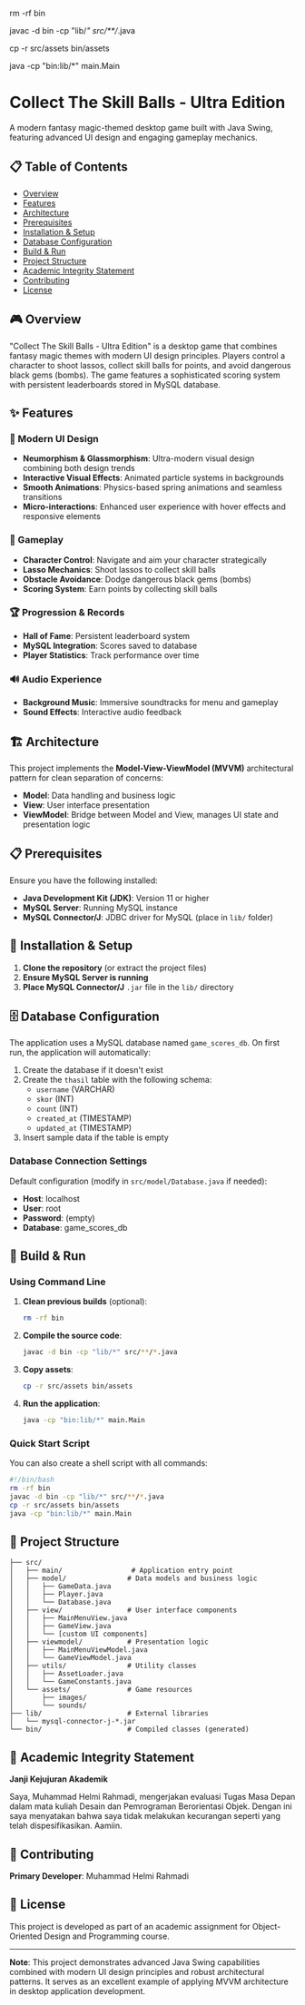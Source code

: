 rm -rf bin

javac -d bin -cp "lib/*" src/**/*.java

cp -r src/assets bin/assets

java -cp "bin:lib/*" main.Main

# Collect The Skill Balls - Ultra Edition

A modern fantasy magic-themed desktop game built with Java Swing, featuring advanced UI design and engaging gameplay mechanics.

## 📋 Table of Contents
- [Overview](#overview)
- [Features](#features)
- [Architecture](#architecture)
- [Prerequisites](#prerequisites)
- [Installation & Setup](#installation--setup)
- [Database Configuration](#database-configuration)
- [Build & Run](#build--run)
- [Project Structure](#project-structure)
- [Academic Integrity Statement](#academic-integrity-statement)
- [Contributing](#contributing)
- [License](#license)

## 🎮 Overview

"Collect The Skill Balls - Ultra Edition" is a desktop game that combines fantasy magic themes with modern UI design principles. Players control a character to shoot lassos, collect skill balls for points, and avoid dangerous black gems (bombs). The game features a sophisticated scoring system with persistent leaderboards stored in MySQL database.

## ✨ Features

### 🎨 Modern UI Design
- **Neumorphism & Glassmorphism**: Ultra-modern visual design combining both design trends
- **Interactive Visual Effects**: Animated particle systems in backgrounds
- **Smooth Animations**: Physics-based spring animations and seamless transitions
- **Micro-interactions**: Enhanced user experience with hover effects and responsive elements

### 🎯 Gameplay
- **Character Control**: Navigate and aim your character strategically
- **Lasso Mechanics**: Shoot lassos to collect skill balls
- **Obstacle Avoidance**: Dodge dangerous black gems (bombs)
- **Scoring System**: Earn points by collecting skill balls

### 🏆 Progression & Records
- **Hall of Fame**: Persistent leaderboard system
- **MySQL Integration**: Scores saved to database
- **Player Statistics**: Track performance over time

### 🔊 Audio Experience
- **Background Music**: Immersive soundtracks for menu and gameplay
- **Sound Effects**: Interactive audio feedback

## 🏗️ Architecture

This project implements the **Model-View-ViewModel (MVVM)** architectural pattern for clean separation of concerns:

- **Model**: Data handling and business logic
- **View**: User interface presentation
- **ViewModel**: Bridge between Model and View, manages UI state and presentation logic

## 📋 Prerequisites

Ensure you have the following installed:

- **Java Development Kit (JDK)**: Version 11 or higher
- **MySQL Server**: Running MySQL instance
- **MySQL Connector/J**: JDBC driver for MySQL (place in `lib/` folder)

## 🚀 Installation & Setup

1. **Clone the repository** (or extract the project files)
2. **Ensure MySQL Server is running**
3. **Place MySQL Connector/J** `.jar` file in the `lib/` directory

## 🗄️ Database Configuration

The application uses a MySQL database named `game_scores_db`. On first run, the application will automatically:

1. Create the database if it doesn't exist
2. Create the `thasil` table with the following schema:
   - `username` (VARCHAR)
   - `skor` (INT)
   - `count` (INT)
   - `created_at` (TIMESTAMP)
   - `updated_at` (TIMESTAMP)
3. Insert sample data if the table is empty

### Database Connection Settings
Default configuration (modify in `src/model/Database.java` if needed):
- **Host**: localhost
- **User**: root
- **Password**: (empty)
- **Database**: game_scores_db

## 🔧 Build & Run

### Using Command Line

1. **Clean previous builds** (optional):
   ```bash
   rm -rf bin
   ```

2. **Compile the source code**:
   ```bash
   javac -d bin -cp "lib/*" src/**/*.java
   ```

3. **Copy assets**:
   ```bash
   cp -r src/assets bin/assets
   ```

4. **Run the application**:
   ```bash
   java -cp "bin:lib/*" main.Main
   ```

### Quick Start Script
You can also create a shell script with all commands:
```bash
#!/bin/bash
rm -rf bin
javac -d bin -cp "lib/*" src/**/*.java
cp -r src/assets bin/assets
java -cp "bin:lib/*" main.Main
```

## 📁 Project Structure

```
├── src/
│   ├── main/                 # Application entry point
│   ├── model/               # Data models and business logic
│   │   ├── GameData.java
│   │   ├── Player.java
│   │   └── Database.java
│   ├── view/                # User interface components
│   │   ├── MainMenuView.java
│   │   ├── GameView.java
│   │   └── [custom UI components]
│   ├── viewmodel/           # Presentation logic
│   │   ├── MainMenuViewModel.java
│   │   └── GameViewModel.java
│   ├── utils/               # Utility classes
│   │   ├── AssetLoader.java
│   │   └── GameConstants.java
│   └── assets/              # Game resources
│       ├── images/
│       └── sounds/
├── lib/                     # External libraries
│   └── mysql-connector-j-*.jar
└── bin/                     # Compiled classes (generated)
```

## 📜 Academic Integrity Statement

**Janji Kejujuran Akademik**

Saya, Muhammad Helmi Rahmadi, mengerjakan evaluasi Tugas Masa Depan dalam mata kuliah Desain dan Pemrograman Berorientasi Objek. Dengan ini saya menyatakan bahwa saya tidak melakukan kecurangan seperti yang telah dispesifikasikan. Aamiin.

## 🤝 Contributing

**Primary Developer**: Muhammad Helmi Rahmadi

## 📄 License

This project is developed as part of an academic assignment for Object-Oriented Design and Programming course.

---

**Note**: This project demonstrates advanced Java Swing capabilities combined with modern UI design principles and robust architectural patterns. It serves as an excellent example of applying MVVM architecture in desktop application development.
